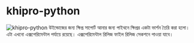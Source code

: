 # khipro-python
![khipro-python](https://socialify.git.ci/rank-coder/khipro-python/image?description=1&forks=1&issues=1&language=1&logo=https%3A%2F%2Fraw.githubusercontent.com%2FSharafatKarim%2Fkhipro-m17n%2Fmain%2Fkhipro_logo.png&name=1&pattern=Circuit%20Board&pulls=1&stargazers=1&theme=Auto)
উইন্ডোজের জন্য ক্ষিপ্র সাপোর্ট আনার জন্য পাইথনে ক্ষিপ্রর একটা ভার্শন তৈরি করা হলো। এটা এখনো এক্সপেরিমেন্টাল পর্যায়ে রয়েছে। এক্সপেরিমেন্টাল রিলিজ ফাইল রিলিজ সেকশনে পাওয়া যাবে।
